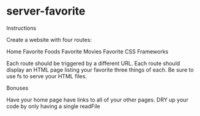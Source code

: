 # server-favorite
Instructions



Create a website with four routes:


Home
Favorite Foods
Favorite Movies
Favorite CSS Frameworks


Each route should be triggered by a different URL.
Each route should display an HTML page listing your favorite three things of each.
Be sure to use fs to serve your HTML files.



Bonuses


Have your home page have links to all of your other pages.
DRY up your code by only having a single readFile
